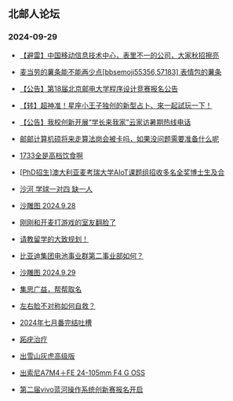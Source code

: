 ## 北邮人论坛 
### 2024-09-29

+ [【避雷】中国移动信息技术中心，表里不一的公司，大家秋招擦亮](https://bbs.byr.cn/article/WorkLife/1220356)

+ [麦当劳的薯条能不能再少点[bbsemoji55356,57183] 表情包的薯条](https://bbs.byr.cn/article/Picture/3367896)

+ [【公告】第18届北京邮电大学程序设计竞赛报名公告](https://bbs.byr.cn/article/ACM%5FICPC/101516)

+ [【转】超神准！星座小王子独创的新型占卜、來一起試玩一下！](https://bbs.byr.cn/article/Constellations/326533)

+ [【公告】我校创新开展“学长来我家”云家访暑期热线电话](https://bbs.byr.cn/article/Selfsupport/23817)

+ [邮邮计算机硕将来走算法岗会被卡吗，如果没问题需要准备什么呢](https://bbs.byr.cn/article/Job/2216490)

+ [1733全是高档饮食啊](https://bbs.byr.cn/article/Talking/6427267)

+ [[PhD招生]澳大利亚麦考瑞大学AIoT课题组招收多名全奖博士生及合](https://bbs.byr.cn/article/GoAbroad/397639)

+ [沙河 学球一对四 缺一人](https://bbs.byr.cn/article/Badminton/163405)

+ [沙雕图 2024.9.28](https://bbs.byr.cn/article/Joke/732467)

+ [刚刚和开麦打游戏的室友翻脸了](https://bbs.byr.cn/article/Talking/6427282)

+ [请教留学的大致规划！](https://bbs.byr.cn/article/GoAbroad/398843)

+ [比亚迪集团电池事业群第二事业部如何？](https://bbs.byr.cn/article/Job/2216565)

+ [沙雕图 2024.9.29](https://bbs.byr.cn/article/Joke/732471)

+ [集思广益，帮帮取名](https://bbs.byr.cn/article/Feeling/3200547)

+ [左右脸不对称如何自救？](https://bbs.byr.cn/article/Beauty/334698)

+ [2024年七月番完结吐槽](https://bbs.byr.cn/article/Comic/634084)

+ [跖疣治疗](https://bbs.byr.cn/article/Talking/6427284)

+ [出雪山灰虎高级版](https://bbs.byr.cn/article/AimGraduate/1231126)

+ [出索尼A7M4＋FE 24-105mm F4 G OSS](https://bbs.byr.cn/article/Photo/278910)

+ [第二届vivo蓝河操作系统创新赛报名开启](https://bbs.byr.cn/article/ACM%5FICPC/101538)

